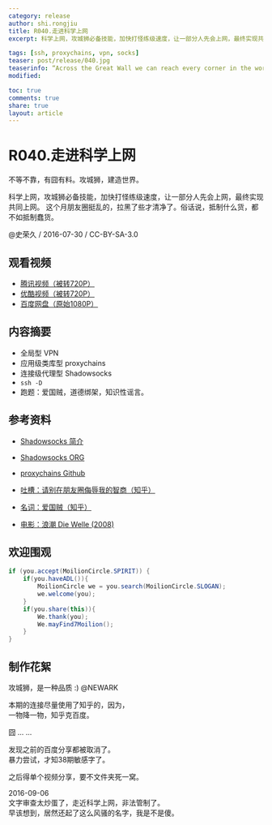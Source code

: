 ```yaml
---
category: release
author: shi.rongjiu
title: R040.走进科学上网
excerpt: 科学上网，攻城狮必备技能，加快打怪练级速度，让一部分人先会上网，最终实现共同上网。

tags: [ssh, proxychains, vpn, socks]
teaser: post/release/040.jpg
teaserinfo: “Across the Great Wall we can reach every corner in the world.(越过长城，走向世界)”
modified: 

toc: true
comments: true
share: true
layout: article
---
```


# R040.走进科学上网

不等不靠，有囧有料。攻城狮，建造世界。  

科学上网，攻城狮必备技能，加快打怪练级速度，让一部分人先会上网，最终实现共同上网。
这个月朋友圈挺乱的，拉黑了些才清净了。俗话说，抵制什么货，都不如抵制蠢货。

@史荣久 / 2016-07-30 / CC-BY-SA-3.0  

## 观看视频

  * [腾讯视频（被转720P）](http://v.qq.com/page/t/b/q/t0317e8p7bq.html)
  * [优酷视频（被转720P）](http://v.youku.com/v_show/id_XMTY2NDg2MzIyNA==.html)
  * [百度网盘（原始1080P）](http://pan.baidu.com/s/1o8RHVYi)

## 内容摘要

  * 全局型 VPN
  * 应用级类库型 proxychains
  * 连接级代理型 Shadowsocks
  * `ssh -D`
  * 跑题：爱国贼，道德绑架，知识性谣言。

## 参考资料

  * [Shadowsocks 简介](http://vc2tea.com/whats-shadowsocks/)
  * [Shadowsocks ORG](https://shadowsocks.org)
  * [proxychains Github](https://github.com/haad/proxychains)

  * [吐槽：请别在朋友圈侮辱我的智商（知乎）](https://www.zhihu.com/question/25268651)
  * [名词：爱国贼（知乎）](https://www.zhihu.com/question/22321379)
  * [电影：浪潮 Die Welle (2008)](https://movie.douban.com/subject/2297265/)

## 欢迎围观

``` java
if (you.accept(MoilionCircle.SPIRIT)) {
    if(you.haveADL()){
        MoilionCircle we = you.search(MoilionCircle.SLOGAN);
        we.welcome(you);
    }
    if(you.share(this)){
        We.thank(you);
        We.mayFind7Moilion();
    }
}
```

## 制作花絮

攻城狮，是一种品质 :) @NEWARK

本期的连接尽量使用了知乎的，因为，  
一物降一物，知乎克百度。

囧 ... ...

发现之前的百度分享都被取消了。  
暴力尝试，才知38期敏感字了。

之后得单个视频分享，要不文件夹死一窝。

2016-09-06  
文字审查太炒蛋了，走近科学上网，非法管制了。  
早该想到，居然还起了这么风骚的名字，我是不是傻。


